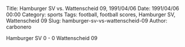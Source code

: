 Title: Hamburger SV vs. Wattenscheid 09, 1991/04/06
Date: 1991/04/06 00:00
Category: sports
Tags: football, football scores, Hamburger SV, Wattenscheid 09
Slug: hamburger-sv-vs-wattenscheid-09
Author: carbonero


Hamburger SV 0 - 0 Wattenscheid 09
